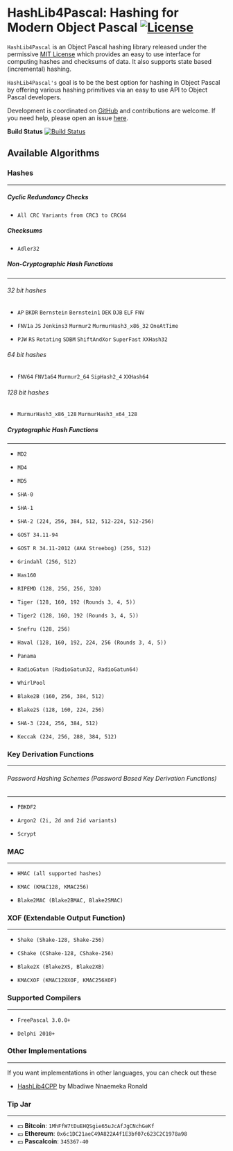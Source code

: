 HashLib4Pascal: Hashing for Modern Object Pascal [![License](http://img.shields.io/badge/license-MIT-green.svg)](https://github.com/Xor-el/HashLib4Pascal/blob/master/LICENSE)
========================================

``HashLib4Pascal`` is an Object Pascal hashing library released under the permissive [MIT License](https://github.com/Xor-el/HashLib4Pascal/blob/master/LICENSE) which provides an easy to use interface for computing hashes and checksums of data. It also supports state based (incremental) hashing.

``HashLib4Pascal's`` goal is to be the best option for hashing in Object Pascal by offering various hashing primitives via an easy to use API to Object Pascal developers.

Development is coordinated on [GitHub](https://github.com/Xor-el/HashLib4Pascal) and contributions are welcome. If you need help, please open an issue [here](https://github.com/Xor-el/HashLib4Pascal/issues).


**Build Status**
[![Build Status](https://travis-ci.org/Xor-el/HashLib4Pascal.svg?branch=master)](https://travis-ci.org/Xor-el/HashLib4Pascal)

Available Algorithms
----------------------------------------

 ### Hashes
----------------------------------------
##### Cyclic Redundancy Checks

* `All CRC Variants from CRC3 to CRC64` 

##### Checksums

* `Adler32`

##### Non-Cryptographic Hash Functions 
----------------------------------------

###### 32 bit hashes

* `AP` `BKDR` `Bernstein` `Bernstein1` `DEK` `DJB` `ELF` `FNV` 

* `FNV1a` `JS` `Jenkins3` `Murmur2` `MurmurHash3_x86_32` `OneAtTime`

*  `PJW` `RS` `Rotating` `SDBM` `ShiftAndXor` `SuperFast` `XXHash32`

###### 64 bit hashes

* `FNV64` `FNV1a64` `Murmur2_64` `SipHash2_4` `XXHash64`

###### 128 bit hashes

* `MurmurHash3_x86_128` `MurmurHash3_x64_128` 

##### Cryptographic Hash Functions 
----------------------------------------

 * `MD2`

 * `MD4`

 * `MD5`

 * `SHA-0`

 * `SHA-1`

 * `SHA-2 (224, 256, 384, 512, 512-224, 512-256)`

 * `GOST 34.11-94`

 * `GOST R 34.11-2012 (AKA Streebog) (256, 512)`
 
 * `Grindahl (256, 512)`
 
 * `Has160`

 * `RIPEMD (128, 256, 256, 320)`

 * `Tiger (128, 160, 192 (Rounds 3, 4, 5))` 

 * `Tiger2 (128, 160, 192 (Rounds 3, 4, 5))` 
 
 * `Snefru (128, 256)`
 
 * `Haval (128, 160, 192, 224, 256 (Rounds 3, 4, 5))`
 
 * `Panama`
 
 * `RadioGatun (RadioGatun32, RadioGatun64)`

 * `WhirlPool`

 * `Blake2B (160, 256, 384, 512)`
 
 * `Blake2S (128, 160, 224, 256)`

 * `SHA-3 (224, 256, 384, 512)`
 
 * `Keccak (224, 256, 288, 384, 512)`

### Key Derivation Functions
----------------------------------------

###### Password Hashing Schemes (Password Based Key Derivation Functions)

----------------------------------------

* `PBKDF2`
 
* `Argon2 (2i, 2d and 2id variants)`

* `Scrypt`

### MAC
----------------------------------------

* `HMAC (all supported hashes)`

* `KMAC (KMAC128, KMAC256)`

* `Blake2MAC (Blake2BMAC, Blake2SMAC)`

### XOF (Extendable Output Function)
----------------------------------------

* `Shake (Shake-128, Shake-256)`

* `CShake (CShake-128, CShake-256)`

* `Blake2X (Blake2XS, Blake2XB)`

* `KMACXOF (KMAC128XOF, KMAC256XOF)`

### Supported Compilers
----------------------------------------

* `FreePascal 3.0.0+`

* `Delphi 2010+`

### Other Implementations
----------------------------------------

If you want implementations in other languages, you can check out these

* [HashLib4CPP](https://github.com/ron4fun/HashLib4CPP) by Mbadiwe Nnaemeka Ronald

### Tip Jar
----------------------------------------

* :dollar: **Bitcoin**: `1MhFfW7tDuEHQSgie65uJcAfJgCNchGeKf`
* :euro: **Ethereum**: `0x6c1DC21aeC49A822A4f1E3bf07c623C2C1978a98`
* :pound: **Pascalcoin**: `345367-40`
